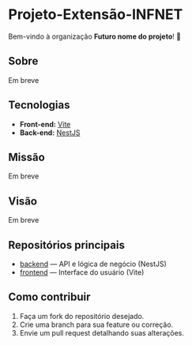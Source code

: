 # Projeto-Extensão-INFNET

Bem-vindo à organização **Futuro nome do projeto**! 👋

## Sobre
Em breve

## Tecnologias

- **Front-end:** [Vite](https://vitejs.dev/) 
- **Back-end:** [NestJS](https://nestjs.com/) 

## Missão

Em breve

## Visão

Em breve

## Repositórios principais

- [backend](https://github.com/Projeto-Extensao-INFNET/backend) — API e lógica de negócio (NestJS)
- [frontend](https://github.com/Projeto-Extensao-INFNET/frontend) — Interface do usuário (Vite)

## Como contribuir

1. Faça um fork do repositório desejado.
2. Crie uma branch para sua feature ou correção.
3. Envie um pull request detalhando suas alterações.
